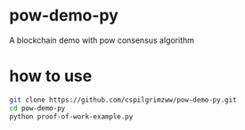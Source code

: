 # pow-demo-py
A blockchain demo with pow consensus algorithm

# how to use
```sh
git clone https://github.com/cspilgrimzww/pow-demo-py.git
cd pow-demo-py
python proof-of-work-example.py
```
